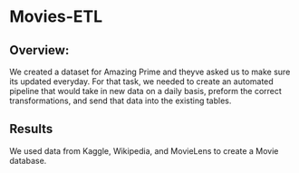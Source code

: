 # Movies-ETL

## Overview: 

We created a dataset for Amazing Prime and theyve asked us to make sure its updated everyday. For that task, we needed to create an automated pipeline that would take in new data on a daily basis, preform the correct transformations, and send that data into the existing tables. 

## Results

We used data from Kaggle, Wikipedia, and MovieLens to create a Movie database. 

